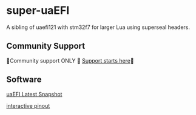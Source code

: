 # super-uaEFI

A sibling of uaefi121 with stm32f7 for larger Lua using superseal headers.

## Community Support

🔴Community support ONLY 🔴 [Support starts here](https://github.com/rusefi/rusefi/wiki/Support)🔴

## Software

[uaEFI Latest Snapshot](https://rusefi.com/build_server/rusefi_bundle_super-uaefi.zip)


[interactive pinout](https://rusefi.com/docs/pinouts/super-uaefi/)
